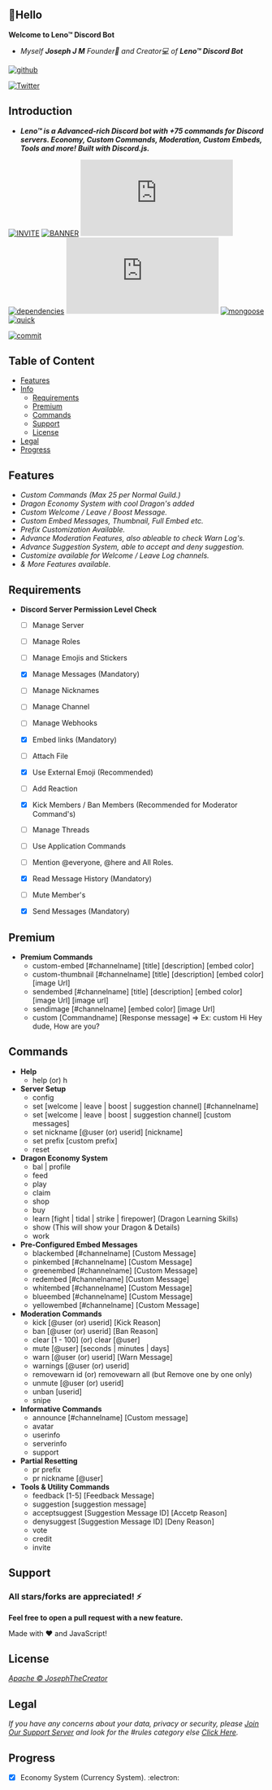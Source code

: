 ## 👋Hello

**Welcome to Leno™ Discord Bot**

- *Myself **Joseph J M** Founder👑 and Creator💻 of **Leno™ Discord Bot***

[![github](https://img.shields.io/github/followers/JosephTheCreator?style=social)](https://github.com/JosephTheCreator)

[![Twitter](https://img.shields.io/twitter/url?style=social&url=https%3A%2F%2Ftwitter.com%2Flenobotdiscord)](https://twitter.com/lenobotdiscord) 
## Introduction

- ***Leno™ is a Advanced-rich Discord bot with +75 commands for Discord servers. Economy, Custom Commands, Moderation, Custom Embeds, Tools and more! Built with Discord.js.***

[![INVITE](https://img.shields.io/badge/Invite-Leno%E2%84%A2-brightgreen)](https://discord.com/api/oauth2/authorize?client_id=860445158519341079&permissions=167441329270&redirect_uri=https%3A%2F%2Fdiscord.gg%2FqCZXvbNJ9d&response_type=code&scope=guilds.join%20bot%20applications.commands) 
[![BANNER](https://img.shields.io/badge/Join-Support%20Server-blue)](https://discord.gg/qCZXvbNJ9d)
[![license](https://img.shields.io/npm/l/discord.js)](https://www.npmjs.com/package/discord.js?source=post_page-----7b5fe27cb6fa----------------------)
[![dependencies](https://img.shields.io/hackage-deps/v/di)](https://www.npmjs.com/package/discord.js?source=post_page-----7b5fe27cb6fa----------------------) 
[![node](https://img.shields.io/node/v/discord.js)](https://www.npmjs.com/package/discord.js?source=post_page-----7b5fe27cb6fa----------------------) 
[![mongoose](https://img.shields.io/node/v/mongoose?label=Database)](https://www.npmjs.com/package/mongoose)
[![quick](https://img.shields.io/node/v/quick?label=SQL)](https://www.npmjs.com/package/quick.db)

[![commit](https://img.shields.io/github/last-commit/JosephTheCreator/lenodiscordbot)](https://github.com/JosephTheCreator) 
## Table of Content
- [Features](#features)
- [Info](docs/README.md)
  - [Requirements](#requirements)
  - [Premium](#premium)
  - [Commands](#commands)
  - [Support](#support) 
  - [License](#license)
- [Legal](#legal)
- [Progress](#progress)
## Features

- *Custom Commands (Max 25 per Normal Guild.)*
- *Dragon Economy System with cool Dragon's added*
- *Custom Welcome / Leave / Boost Message.*
- *Custom Embed Messages, Thumbnail, Full Embed etc.*
- *Prefix Customization Available.*
- *Advance Moderation Features, also ableable to check Warn Log's.*
- *Advance Suggestion System, able to accept and deny suggestion.*
- *Customize available for Welcome / Leave Log channels.*
- *& More Features available.*

## Requirements
- **Discord Server Permission Level Check**
  - [ ] Manage Server
  - [ ] Manage Roles
  - [ ] Manage Emojis and Stickers
  - [x] Manage Messages (Mandatory)
  - [ ] Manage Nicknames
  - [ ] Manage Channel
  - [ ] Manage Webhooks
  - [x] Embed links (Mandatory)
  - [ ] Attach File
  - [x] Use External Emoji (Recommended)
  - [ ] Add Reaction
  - [x] Kick Members / Ban Members (Recommended for Moderator Command's)
  - [ ] Manage Threads
  - [ ] Use Application Commands
  - [ ] Mention @everyone, @here and All Roles. 
  - [x] Read Message History (Mandatory)
  - [ ] Mute Member's
  - [x] Send Messages (Mandatory)


## Premium
- **Premium Commands**
  - <prefix>custom-embed [#channelname] [title] [description] [embed color]
  - <prefix>custom-thumbnail [#channelname] [title] [description] [embed color] [image Url]
  - <prefix>sendembed [#channelname] [title] [description] [embed color] [image Url] [image url]
  - <prefix>sendimage [#channelname] [embed color] [image Url]
  - <prefix>custom [Commandname] [Response message] => Ex: <prefix>custom Hi Hey dude, How are you?

## Commands
- **Help**
  - <prefix>help (or) <prefix>h
- **Server Setup**
  - <prefix>config
  - <prefix>set [welcome | leave | boost | suggestion channel] [#channelname]
  - <prefix>set [welcome | leave | boost | suggestion channel] [custom messages]
  - <prefix>set nickname [@user (or) userid] [nickname]
  - <prefix>set prefix [custom prefix]
  - <prefix>reset
- **Dragon Economy System**
  - <prefix>bal | <prefix>profile
  - <prefix>feed
  - <prefix>play
  - <prefix>claim
  - <prefix>shop
  - <prefix>buy <itemid>
  - <prefix>learn [fight | tidal | strike | firepower] (Dragon Learning Skills)
  - <prefix>show (This will show your Dragon & Details)
  - <prefix>work
- **Pre-Configured Embed Messages**
  - <prefix>blackembed [#channelname] [Custom Message]
  - <prefix>pinkembed [#channelname] [Custom Message]
  - <prefix>greenembed [#channelname] [Custom Message]
  - <prefix>redembed [#channelname] [Custom Message]
  - <prefix>whitembed [#channelname] [Custom Message]
  - <prefix>blueembed [#channelname] [Custom Message]
  - <prefix>yellowembed [#channelname] [Custom Message]
- **Moderation Commands**
  - <prefix>kick [@user (or) userid] [Kick Reason]
  - <prefix>ban [@user (or) userid] [Ban Reason]
  - <prefix>clear [1 - 100] (or) <prefix> clear [@user]
  - <prefix>mute [@user] [seconds | minutes | days]
  - <prefix>warn [@user (or) userid] [Warn Message]
  - <prefix>warnings [@user (or) userid]
  - <prefix>removewarn id <warnid> (or) <prefix>removewarn all (but Remove one by one only)
  - <prefix> unmute [@user (or) userid]
  - <prefix>unban [userid]
  - <prefix>snipe
- **Informative Commands**
  - <prefix>announce [#channelname] [Custom message]
  - <prefix>avatar
  - <prefix>userinfo
  - <prefix>serverinfo
  - <prefix>support
- **Partial Resetting**
  - <prefix>pr prefix
  - <prefix>pr nickname [@user]
- **Tools & Utility Commands**
  - <prefix>feedback [1-5] [Feedback Message]
  - <prefix>suggestion [suggestion message]
  - <prefix>acceptsuggest [Suggestion Message ID] [Accetp Reason]
  - <prefix>denysuggest [Suggestion Message ID] [Deny Reason]
  - <prefix>vote
  - <prefix>credit
  - <prefix>invite
  
## Support

### All stars/forks are appreciated! ⚡

**Feel free to open a pull request with a new feature.**

Made with ❤️ and JavaScript!

## License

*[Apache © JosephTheCreator](./LICENSE)*

## Legal

*If you have any concerns about your data, privacy or security, please [Join Our Support Server](https://discord.gg/qCZXvbNJ9d) and look for the #rules category else [Click Here]().*


## Progress

- [x] Economy System (Currency System). :electron:
